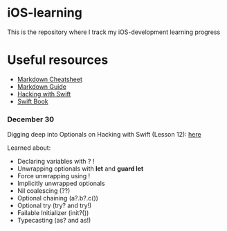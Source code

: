 # iOS-learning
This is the repository where I track my iOS-development learning progress

# Useful resources
* [Markdown Cheatsheet](https://github.com/adam-p/markdown-here/wiki/Markdown-Cheatsheet)
* [Markdown Guide](https://www.markdownguide.org/basic-syntax/)
* [Hacking with Swift](https://www.hackingwithswift.com)
* [Swift Book](https://swiftbook.ru)

### December 30
Digging deep into Optionals on Hacking with Swift (Lesson 12): [here](https://www.hackingwithswift.com/100/12)

Learned about:
* Declaring variables with ? !
* Unwrapping optionals with **let** and **guard let**
* Force unwrapping using !
* Implicitly unwrapped optionals
* Nil coalescing (??)
* Optional chaining (a?.b?.c())
* Optional try (try? and try!)
* Failable Initializer (init?())
* Typecasting (as? and as!)
